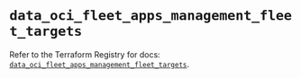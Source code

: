 # `data_oci_fleet_apps_management_fleet_targets`

Refer to the Terraform Registry for docs: [`data_oci_fleet_apps_management_fleet_targets`](https://registry.terraform.io/providers/oracle/oci/6.18.0/docs/data-sources/fleet_apps_management_fleet_targets).
